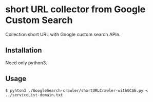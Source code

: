# short URL collector from Google Custom Search
Collection short URL with Google custom search APIn.

## Installation
Need only python3.

## Usage
`$ pyhton3 ./GoogleSearch-crawler/shortURLCrawler-withGCSE.py < ../serviceList-domain.txt`

